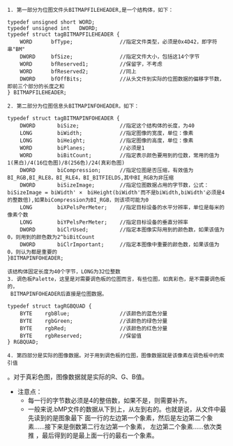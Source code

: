     1. 第一部分为位图文件头BITMAPFILEHEADER,是一个结构体，如下：

```
typedef unsigned short WORD;
typedef unsigned int   DWORD;
typedef struct tagBITMAPFILEHEADER {
    WORD      bfType;               //指定文件类型，必须是0x4D42，即字符串"BM"
    DWORD     bfSize;               //指定文件大小，包括这14个字节
    WORD      bfReserved1;          //保留字，不考虑
    WORD      bfReserved2;          //同上
    DWORD     bfOffBits;            //从头文件到实际的位图数据的偏移字节数，即前三个部分的长度之和
} BITMAPFILEHEADER;  
```

    2. 第二部分为位图信息头BITMAPINFOHEADER，如下：

```
typedef struct tagBITMAPINFOHEADER {
    DWORD       biSize;             //指定这个结构体的长度，为40
    LONG        biWidth;            //指定图像的宽度，单位：像素
    LONG        biHeight;           //指定图像的高度，单位：像素
    WORD        biPlanes;           //必须是1
    WORD        biBitCount;         //指定表示颜色要用到的位数，常用的值为1(黑白)/4(16位色图)/8(256色)/24(真彩色图)
    DWORD       biCompression;      //指定位图是否压缩，有效值为BI_RGB,BI_RLE8，BI_RLE4，BI_BITFIELDS,其中BI_RGB为非压缩
    DWORD       biSizeImage;        //指定位图数据占用的字节数，公式：biSizeImage = biWidth' ×　biHeight(biWidth'而不是biWidth,biWidth'必须是4的整数倍),如果biCompression为BI_RGB，则该项可能为0
    LONG        biXPelsPerMeter;    //指定目标设备的水平分辨率，单位是每米的像素个数
    LONG        biYPelsPerMeter;    //指定目标设备的垂直分辨率
    DWORD       biClrUsed;          //指定本图像实际用到的颜色数，如果该值为0，则用到的颜色数为2^biBitCount
    DWORD       biClrImportant;     //指定本图像中重要的颜色数，如果该值为0，则认为都是重要的
}BITMAPINFOHEADER;
```
    该结构体固定长度为40个字节，LONG为32位整数
    3. 调色板Palette，这里是对需要调色板的位图而言，有些位图，如真彩色，是不需要调色板的，
     BITMAPINFOHEADER后直接是位图数据。
     
```
typedef struct tagRGBQUAD {
    BYTE    rgbBlue;                //该颜色的蓝色分量
    BYTE    rgbGreen;               //该颜色的绿色分量
    BYTE    rgbRed;                 //该颜色的红色分量
    BYTE    rgbReserved;            //保留值
} RGBQUAD;
```

    4. 第四部分是实际的图像数据。对于用到调色板的位图，图像数据就是该像素在调色板中的索引值
。对于真彩色图，图像数据就是实际的R、G、B值。

 - 注意点：
    - 每一行的字节数必须是4的整倍数，如果不是，则需要补齐。
    - 一般来说.bMP文件的数据从下到上，从左到右的。也就是说，从文件中最先读到的是图象最下
        面一行的左边第一个象素，然后是左边第二个象素……接下来是倒数第二行左边第一个象素，
        左边第二个象素……依次类推 ，最后得到的是最上面一行的最右一个象素。
